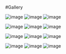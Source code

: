 #Gallery

![image](https://github.com/zukaitis/midi-grid/blob/master/Images/live_photo_1.jpg) ![image](https://github.com/zukaitis/midi-grid/blob/master/Images/live_photo_2.jpg) ![image](https://github.com/zukaitis/midi-grid/blob/master/Images/live_photo_3.jpg)

![image](https://github.com/zukaitis/midi-grid/blob/master/Images/live_photo_4.jpg) ![image](https://github.com/zukaitis/midi-grid/blob/master/Images/live_photo_5.jpg) ![image](https://github.com/zukaitis/midi-grid/blob/master/Images/live_photo_6.jpg)

![image](https://github.com/zukaitis/midi-grid/blob/master/Images/live_photo_7.jpg) ![image](https://github.com/zukaitis/midi-grid/blob/master/Images/live_photo_8.jpg) ![image](https://github.com/zukaitis/midi-grid/blob/master/Images/live_photo_9.jpg)

![image](https://github.com/zukaitis/midi-grid/blob/master/Images/live_photo_10.jpg) ![image](https://github.com/zukaitis/midi-grid/blob/master/Images/live_photo_11.jpg) ![image](https://github.com/zukaitis/midi-grid/blob/master/Images/live_photo_12.jpg)
